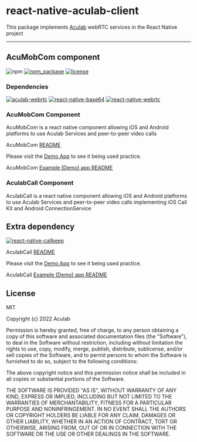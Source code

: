 # react-native-aculab-client

This package implements [Aculab](https://www.aculab.com/) webRTC services in the React Native project

---

## AcuMobCom component

![npm](https://img.shields.io/npm/dw/react-native-aculab-client)
[![npm_package](https://img.shields.io/npm/v/react-native-aculab-client?color=green)](https://www.npmjs.com/package/react-native-aculab-client)
[![license](https://img.shields.io/npm/l/react-native-aculab-client)](https://github.com/aculab-com/react-native-aculab-client/blob/main/LICENSE)

### Dependencies

[![aculab-webrtc](https://img.shields.io/npm/dependency-version/react-native-aculab-client/aculab-webrtc)](https://www.npmjs.com/package/aculab-webrtc)
[![react-native-base64](https://img.shields.io/npm/dependency-version/react-native-aculab-client/react-native-base64)](https://www.npmjs.com/package/react-native-base64)
[![react-native-webrtc](https://img.shields.io/npm/dependency-version/react-native-aculab-client/peer/react-native-webrtc)](https://www.npmjs.com/package/react-native-webrtc)

### AcuMobCom Component

AcuMobCom is a react native component allowing iOS and Android platforms to use Aculab Services and peer-to-peer video calls

AcuMobCom [README](https://github.com/aculab-com/react-native-aculab-client/blob/main/src/AcuMobCom-README.md)

Please visit the [Demo App](https://github.com/aculab-com/react-native-aculab-client/tree/main/example-AcuMobCom) to see it being used practice.

AcuMobCom [Example (Demo) app README](https://github.com/aculab-com/react-native-aculab-client/blob/main/example-AcuMobCom/AcuMobCom-Example-README.md)

### AculabCall Component

AculabCall is a react native component allowing iOS and Android platforms to use Aculab Services and peer-to-peer video calls implementing iOS Call Kit and Android ConnectionService

## Extra dependency

[![react-native-callkeep](https://img.shields.io/npm/dependency-version/react-native-aculab-client/dev/react-native-callkeep)](https://www.npmjs.com/package/react-native-callkeep)

AculabCall [README](https://github.com/aculab-com/react-native-aculab-client/blob/main/src/AculabCall-README.md)

Please visit the [Demo App](https://github.com/aculab-com/react-native-aculab-client/tree/main/example-AculabCall) to see it being used practice.

AculabCall [Example (Demo) app README](https://github.com/aculab-com/react-native-aculab-client/blob/main/example-AculabCall/AculabCall-Example-README.md)

## License

MIT

Copyright (c) 2022 Aculab

Permission is hereby granted, free of charge, to any person obtaining a copy
of this software and associated documentation files (the "Software"), to deal
in the Software without restriction, including without limitation the rights
to use, copy, modify, merge, publish, distribute, sublicense, and/or sell
copies of the Software, and to permit persons to whom the Software is
furnished to do so, subject to the following conditions:

The above copyright notice and this permission notice shall be included in all
copies or substantial portions of the Software.

THE SOFTWARE IS PROVIDED "AS IS", WITHOUT WARRANTY OF ANY KIND, EXPRESS OR
IMPLIED, INCLUDING BUT NOT LIMITED TO THE WARRANTIES OF MERCHANTABILITY,
FITNESS FOR A PARTICULAR PURPOSE AND NONINFRINGEMENT. IN NO EVENT SHALL THE
AUTHORS OR COPYRIGHT HOLDERS BE LIABLE FOR ANY CLAIM, DAMAGES OR OTHER
LIABILITY, WHETHER IN AN ACTION OF CONTRACT, TORT OR OTHERWISE, ARISING FROM,
OUT OF OR IN CONNECTION WITH THE SOFTWARE OR THE USE OR OTHER DEALINGS IN THE
SOFTWARE.
